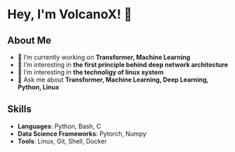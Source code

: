 <!--
## Hi there 👋

**Volcano-X/Volcano-X** is a ✨ _special_ ✨ repository because its `README.md` (this file) appears on your GitHub profile.

Here are some ideas to get you started:

- 🔭 I’m currently working on ...
- 🌱 I’m currently learning ...
- 👯 I’m looking to collaborate on ...
- 🤔 I’m looking for help with ...
- 💬 Ask me about ...
- 📫 How to reach me: ...
- 😄 Pronouns: ...
- ⚡ Fun fact: ...

![Profile views](https://gpvc.arturio.dev/johndoe)


## GitHub Stats
![John Doe's GitHub stats](https://github-readme-stats.vercel.app/api?username=Volcano-X&show_icons=true&theme=radical)

- 📫 How to reach me: [jiacan_zheng@163.com](mailto:jiacan_zheng@163.com)
-->



# Hey, I'm VolcanoX! 👋

## About Me
- 🌱 I’m currently working on **Transformer, Machine Learning**
- 👯 I’m interesting in **the first principle behind deep network architecture**
- 👯 I’m interesting in **the technoligy of linux system**
- 💬 Ask me about **Transformer, Machine Learning, Deep Learning, Python, Linux**

## Skills
- **Languages**: Python, Bash, C
- **Data Science Frameworks**: Pytorch, Numpy
- **Tools**: Linux, Git, Shell, Docker
